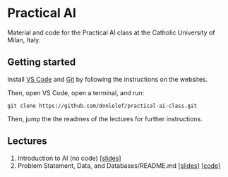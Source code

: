 # Practical AI
Material and code for the Practical AI class at the Catholic University of Milan, Italy.

## Getting started
Install [VS Code](https://code.visualstudio.com/) and [Git](https://git-scm.com/) by following the instructions on the websites.

Then, open VS Code, open a terminal, and run:
```shell
git clone https://github.com/donlelef/practical-ai-class.git
```

Then, jump the the readmes of the lectures for further instructions.

## Lectures
1. Introduction to AI (no code) [[slides]](theory/01%20-%20Introduction%20to%20AI.pdf)
2. Problem Statement, Data, and Databases/README.md [[slides]](theory/02%20-%20Data%20&%20Problem%20Statement.pdf) [[code]](practice/databases/README.md)
